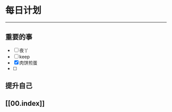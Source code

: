 
# 每日计划
---
## 重要的事

- [ ]    夜丫
- [ ]   keep
- [x]  肉饼煎蛋
- [ ] 



## 提升自己

  



## [[00.index]]










